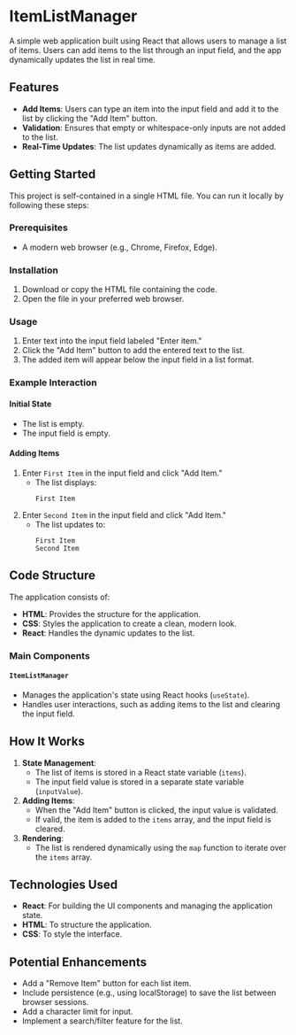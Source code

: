 # ItemListManager

A simple web application built using React that allows users to manage a list of items. Users can add items to the list through an input field, and the app dynamically updates the list in real time.

## Features
- **Add Items**: Users can type an item into the input field and add it to the list by clicking the "Add Item" button.
- **Validation**: Ensures that empty or whitespace-only inputs are not added to the list.
- **Real-Time Updates**: The list updates dynamically as items are added.

## Getting Started
This project is self-contained in a single HTML file. You can run it locally by following these steps:

### Prerequisites
- A modern web browser (e.g., Chrome, Firefox, Edge).

### Installation
1. Download or copy the HTML file containing the code.
2. Open the file in your preferred web browser.

### Usage
1. Enter text into the input field labeled "Enter item."
2. Click the "Add Item" button to add the entered text to the list.
3. The added item will appear below the input field in a list format.

### Example Interaction
#### Initial State
- The list is empty.
- The input field is empty.

#### Adding Items
1. Enter `First Item` in the input field and click "Add Item."
   - The list displays:
     ```
     First Item
     ```
2. Enter `Second Item` in the input field and click "Add Item."
   - The list updates to:
     ```
     First Item
     Second Item
     ```

## Code Structure
The application consists of:
- **HTML**: Provides the structure for the application.
- **CSS**: Styles the application to create a clean, modern look.
- **React**: Handles the dynamic updates to the list.

### Main Components
#### `ItemListManager`
- Manages the application's state using React hooks (`useState`).
- Handles user interactions, such as adding items to the list and clearing the input field.

## How It Works
1. **State Management**:
   - The list of items is stored in a React state variable (`items`).
   - The input field value is stored in a separate state variable (`inputValue`).
2. **Adding Items**:
   - When the "Add Item" button is clicked, the input value is validated.
   - If valid, the item is added to the `items` array, and the input field is cleared.
3. **Rendering**:
   - The list is rendered dynamically using the `map` function to iterate over the `items` array.

## Technologies Used
- **React**: For building the UI components and managing the application state.
- **HTML**: To structure the application.
- **CSS**: To style the interface.

## Potential Enhancements
- Add a "Remove Item" button for each list item.
- Include persistence (e.g., using localStorage) to save the list between browser sessions.
- Add a character limit for input.
- Implement a search/filter feature for the list.
